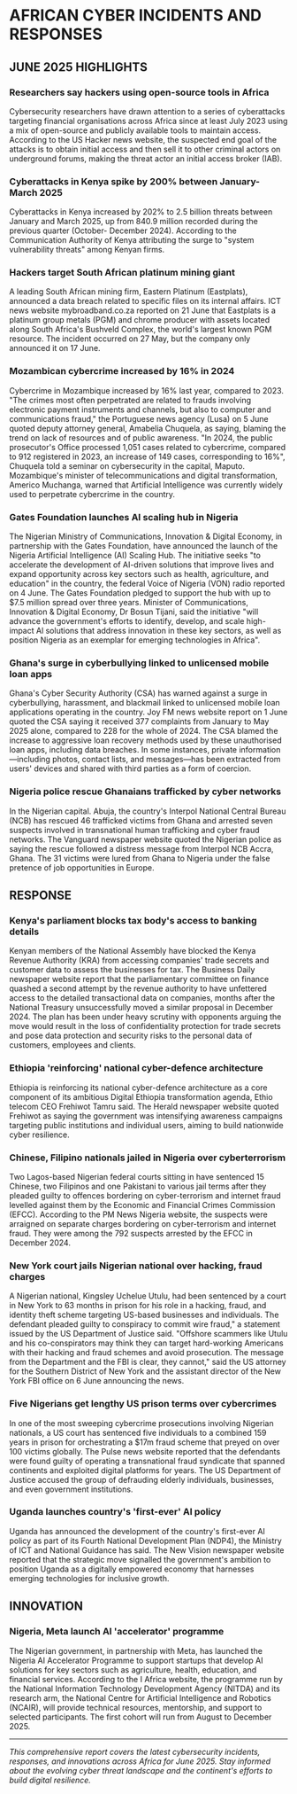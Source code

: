 # AFRICAN CYBER INCIDENTS AND RESPONSES
## JUNE 2025 HIGHLIGHTS

### Researchers say hackers using open-source tools in Africa

Cybersecurity researchers have drawn attention to a series of cyberattacks targeting financial organisations across Africa since at least July 2023 using a mix of open-source and publicly available tools to maintain access. According to the US Hacker news website, the suspected end goal of the attacks is to obtain initial access and then sell it to other criminal actors on underground forums, making the threat actor an initial access broker (IAB).

### Cyberattacks in Kenya spike by 200% between January-March 2025

Cyberattacks in Kenya increased by 202% to 2.5 billion threats between January and March 2025, up from 840.9 million recorded during the previous quarter (October- December 2024). According to the Communication Authority of Kenya attributing the surge to "system vulnerability threats" among Kenyan firms.

### Hackers target South African platinum mining giant

A leading South African mining firm, Eastern Platinum (Eastplats), announced a data breach related to specific files on its internal affairs. ICT news website mybroadband.co.za reported on 21 June that Eastplats is a platinum group metals (PGM) and chrome producer with assets located along South Africa's Bushveld Complex, the world's largest known PGM resource. The incident occurred on 27 May, but the company only announced it on 17 June.

### Mozambican cybercrime increased by 16% in 2024

Cybercrime in Mozambique increased by 16% last year, compared to 2023. "The crimes most often perpetrated are related to frauds involving electronic payment instruments and channels, but also to computer and communications fraud," the Portuguese news agency (Lusa) on 5 June quoted deputy attorney general, Amabelia Chuquela, as saying, blaming the trend on lack of resources and of public awareness. "In 2024, the public prosecutor's Office processed 1,051 cases related to cybercrime, compared to 912 registered in 2023, an increase of 149 cases, corresponding to 16%", Chuquela told a seminar on cybersecurity in the capital, Maputo. Mozambique's minister of telecommunications and digital transformation, Americo Muchanga, warned that Artificial Intelligence was currently widely used to perpetrate cybercrime in the country.

### Gates Foundation launches AI scaling hub in Nigeria

The Nigerian Ministry of Communications, Innovation & Digital Economy, in partnership with the Gates Foundation, have announced the launch of the Nigeria Artificial Intelligence (AI) Scaling Hub. The initiative seeks "to accelerate the development of AI-driven solutions that improve lives and expand opportunity across key sectors such as health, agriculture, and education" in the country, the federal Voice of Nigeria (VON) radio reported on 4 June. The Gates Foundation pledged to support the hub with up to $7.5 million spread over three years. Minister of Communications, Innovation & Digital Economy, Dr Bosun Tijani, said the initiative "will advance the government's efforts to identify, develop, and scale high-impact Al solutions that address innovation in these key sectors, as well as position Nigeria as an exemplar for emerging technologies in Africa".

### Ghana's surge in cyberbullying linked to unlicensed mobile loan apps

Ghana's Cyber Security Authority (CSA) has warned against a surge in cyberbullying, harassment, and blackmail linked to unlicensed mobile loan applications operating in the country. Joy FM news website report on 1 June quoted the CSA saying it received 377 complaints from January to May 2025 alone, compared to 228 for the whole of 2024. The CSA blamed the increase to aggressive loan recovery methods used by these unauthorised loan apps, including data breaches. In some instances, private information—including photos, contact lists, and messages—has been extracted from users' devices and shared with third parties as a form of coercion.

### Nigeria police rescue Ghanaians trafficked by cyber networks

In the Nigerian capital. Abuja, the country's Interpol National Central Bureau (NCB) has rescued 46 trafficked victims from Ghana and arrested seven suspects involved in transnational human trafficking and cyber fraud networks. The Vanguard newspaper website quoted the Nigerian police as saying the rescue followed a distress message from Interpol NCB Accra, Ghana. The 31 victims were lured from Ghana to Nigeria under the false pretence of job opportunities in Europe.

## RESPONSE

### Kenya's parliament blocks tax body's access to banking details

Kenyan members of the National Assembly have blocked the Kenya Revenue Authority (KRA) from accessing companies' trade secrets and customer data to assess the businesses for tax. The Business Daily newspaper website report that the parliamentary committee on finance quashed a second attempt by the revenue authority to have unfettered access to the detailed transactional data on companies, months after the National Treasury unsuccessfully moved a similar proposal in December 2024. The plan has been under heavy scrutiny with opponents arguing the move would result in the loss of confidentiality protection for trade secrets and pose data protection and security risks to the personal data of customers, employees and clients.

### Ethiopia 'reinforcing' national cyber-defence architecture

Ethiopia is reinforcing its national cyber-defence architecture as a core component of its ambitious Digital Ethiopia transformation agenda, Ethio telecom CEO Frehiwot Tamru said. The Herald newspaper website quoted Frehiwot as saying the government was intensifying awareness campaigns targeting public institutions and individual users, aiming to build nationwide cyber resilience.

### Chinese, Filipino nationals jailed in Nigeria over cyberterrorism

Two Lagos-based Nigerian federal courts sitting in have sentenced 15 Chinese, two Filipinos and one Pakistani to various jail terms after they pleaded guilty to offences bordering on cyber-terrorism and internet fraud levelled against them by the Economic and Financial Crimes Commission (EFCC). According to the PM News Nigeria website, the suspects were arraigned on separate charges bordering on cyber-terrorism and internet fraud. They were among the 792 suspects arrested by the EFCC in December 2024.

### New York court jails Nigerian national over hacking, fraud charges

A Nigerian national, Kingsley Uchelue Utulu, had been sentenced by a court in New York to 63 months in prison for his role in a hacking, fraud, and identity theft scheme targeting US-based businesses and individuals. The defendant pleaded guilty to conspiracy to commit wire fraud," a statement issued by the US Department of Justice said. "Offshore scammers like Utulu and his co-conspirators may think they can target hard-working Americans with their hacking and fraud schemes and avoid prosecution. The message from the Department and the FBI is clear, they cannot," said the US attorney for the Southern District of New York and the assistant director of the New York FBI office on 6 June announcing the news.

### Five Nigerians get lengthy US prison terms over cybercrimes

In one of the most sweeping cybercrime prosecutions involving Nigerian nationals, a US court has sentenced five individuals to a combined 159 years in prison for orchestrating a $17m fraud scheme that preyed on over 100 victims globally. The Pulse news website reported that the defendants were found guilty of operating a transnational fraud syndicate that spanned continents and exploited digital platforms for years. The US Department of Justice accused the group of defrauding elderly individuals, businesses, and even government institutions.

### Uganda launches country's 'first-ever' AI policy

Uganda has announced the development of the country's first-ever AI policy as part of its Fourth National Development Plan (NDP4), the Ministry of ICT and National Guidance has said. The New Vision newspaper website reported that the strategic move signalled the government's ambition to position Uganda as a digitally empowered economy that harnesses emerging technologies for inclusive growth.

## INNOVATION

### Nigeria, Meta launch AI 'accelerator' programme

The Nigerian government, in partnership with Meta, has launched the Nigeria AI Accelerator Programme to support startups that develop AI solutions for key sectors such as agriculture, health, education, and financial services. According to the I Africa website, the programme run by the National Information Technology Development Agency (NITDA) and its research arm, the National Centre for Artificial Intelligence and Robotics (NCAIR), will provide technical resources, mentorship, and support to selected participants. The first cohort will run from August to December 2025.

---

*This comprehensive report covers the latest cybersecurity incidents, responses, and innovations across Africa for June 2025. Stay informed about the evolving cyber threat landscape and the continent's efforts to build digital resilience.*
